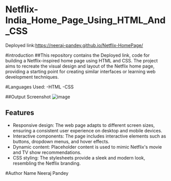 # Netflix-India_Home_Page_Using_HTML_And_CSS
Deployed link:https://neeraj-pandey.github.io/Netflix-HomePage/

#introduction
##This repository contains the Deployed link, code for building a Netflix-inspired home page using HTML and CSS. The project aims to recreate the visual design and layout of the Netflix home page, providing a starting point for creating similar interfaces or learning web development techniques.

#Languages Used:
-HTML
-CSS 

##Output Screenshot
![image]([https://github.com/Alok-2002/Netflix_Home_Page_Using_HTML_And_CSS/assets/93814546/4959b8ef-266f-4194-8709-b90223d69b2e](https://github.com/NEERAJ-PANDEY/Netflix-HomePage/blob/27b1a2531118d91d22d5b6c14fc6b082d56a12a3/asset/Screenshot%20(1411).png))

## Features

- Responsive design: The web page adapts to different screen sizes, ensuring a consistent user experience on desktop and mobile devices.
- Interactive components: The page includes interactive elements such as buttons, dropdown menus, and hover effects.
- Dynamic content: Placeholder content is used to mimic Netflix's movie and TV show recommendations.
- CSS styling: The stylesheets provide a sleek and modern look, resembling the Netflix branding.

#Author Name
Neeraj Pandey
